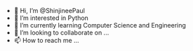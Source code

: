 - 👋 Hi, I’m @ShinjineePaul
- 👀 I’m interested in Python
- 🌱 I’m currently learning Computer Science and Engineering
- 💞️ I’m looking to collaborate on ...
- 📫 How to reach me ...

<!---
ShinjineePaul/ShinjineePaul is a ✨ special ✨ repository because its `README.md` (this file) appears on your GitHub profile.
You can click the Preview link to take a look at your changes.
--->
